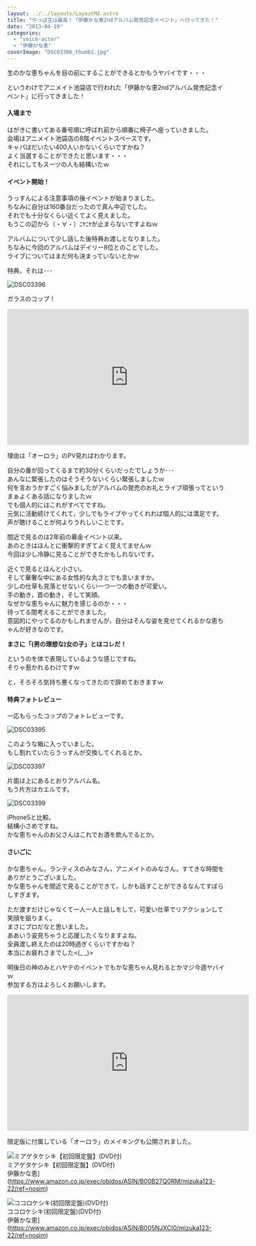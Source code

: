 ```yaml
---
layout: ../../layouts/LayoutMd.astro
title: "やっぱ生は最高！「伊藤かな恵2ndアルバム発売記念イベント」へ行ってきた！"
date: "2013-04-19"
categories: 
  - "voice-actor"
  - "伊藤かな恵"
coverImage: "DSC03396_thumb1.jpg"
---
```


生のかな恵ちゃんを目の前にすることができるとかもうヤバイです・・・

というわけでアニメイト池袋店で行われた「伊藤かな恵2ndアルバム発売記念イベント」に行ってきました！

#### 入場まで

はがきに書いてある番号順に呼ばれ前から順番に椅子へ座っていきました。  
会場はアニメイト池袋店の8階イベントスペースです。  
キャパはだいたい400人いかないくらいですかね？  
よく当選することができたと思います・・・  
それにしてもスーツの人も結構いたｗ

#### イベント開始！

うっすんによる注意事項の後イベントが始まりました。  
ちなみに自分は160番台だったので真ん中辺でした。  
それでも十分なくらい近くてよく見えました。  
もうこの辺から（・∀・）ﾆﾔﾆﾔが止まらないですよねｗ

アルバムについて少し話した後特典お渡しとなりました。  
ちなみに今回のアルバムはデイリー8位とのことでした。  
ライブについてはまだ何も決まっていないとかｗ

特典，それは･･･

![DSC03396](/archive/images/DSC03396_thumb.jpg "DSC03396")
  
ガラスのコップ！

<iframe height="315" src="http://www.youtube.com/embed/9t_l8acYmBc?rel=0" frameborder="0" width="560" allowfullscreen="allowfullscreen"></iframe>

理由は「オーロラ」のPV見ればわかります。

自分の番が回ってくるまで約30分くらいだったでしょうか･･･  
あんなに緊張したのはそうそうないくらい緊張しましたｗ  
何を言おうかすごく悩みましたがアルバムの発売のお礼とライブ頑張ってというまぁよくある話になりましたｗ  
でも個人的にはこれがすべてですね。  
元気に活動続けてくれて，少しでもライブやってくれれば個人的には満足です。  
声が聴けることが何よりうれしいことです。

間近で見るのは2年前の募金イベント以来。  
あのときはほんとに衝撃的すぎてよく覚えてませんｗ  
今回は少し冷静に見ることができたかもしれないです。

近くで見るとほんと小さい。  
そして華奢な中にある女性的な丸さとでも言いますか。  
少しの仕草も見落とせないくらい一つ一つの動きが可愛い。  
手の動き，首の動き，そして笑顔。  
なぜかな恵ちゃんに魅力を感じるのか・・・  
待ってる間考えることができました。  
意図的にやってるのかもしれませんが，自分はそんな姿を見せてくれるかな恵ちゃんが好きなのです。

**まさに「(男の理想な)女の子」とはコレだ！**

というのを体で表現しているような感じですね。  
そりゃ惹かれるわけですｗ

と，そろそろ気持ち悪くなってきたので辞めておきますｗ

#### 特典フォトレビュー

一応もらったコップのフォトレビューです。

![DSC03395](/archive/images/DSC03395_thumb.jpg "DSC03395")
  
このような箱に入っていました。  
もし割れていたらうっすんが交換してくれるとか。

![DSC03397](/archive/images/DSC03397_thumb.jpg "DSC03397")
  
片面は上にあるとおりアルバム名。  
もう片方はカエルです。

![DSC03399](/archive/images/DSC03399_thumb.jpg "DSC03399")
  
iPhone5と比較。  
結構小さめですね。  
かな恵ちゃんのお父さんはこれでお酒を飲んでるとか。

#### さいごに

かな恵ちゃん，ランティスのみなさん，アニメイトのみなさん，すてきな時間をありがとうございました。  
かな恵ちゃんを間近で見ることができて，しかも話すことができるなんてすばらしすぎます。

ただ渡すだけじゃなくて一人一人と話しをして，可愛い仕草でリアクションして笑顔を振りまく。  
まさにプロだなと思いました。  
ああいう姿見ちゃうと応援したくなりますよね。  
全員渡し終えたのは20時過ぎくらいですかね？  
本当にお疲れさまでした<(\_ \_)>

明後日の神のみとハヤテのイベントでもかな恵ちゃん見れるとかマジ今週ヤバイｗ  
参加する方はよろしくお願いします。

<iframe height="315" src="http://www.youtube.com/embed/rFmtL9La0HQ?rel=0" frameborder="0" width="560" allowfullscreen="allowfullscreen"></iframe>

限定版に付属している「オーロラ」のメイキングも公開されました。

![ミアゲタケシキ【初回限定盤】(DVD付)](/archive/images/41fTZ7UpCbL._SL160_.jpg)  
ミアゲタケシキ【初回限定盤】(DVD付)  
伊藤かな恵](https://www.amazon.co.jp/exec/obidos/ASIN/B00B27Q0RM/mizuka123-22/ref=nosim)

  

![ココロケシキ(初回限定盤)(DVD付)](/archive/images/51LuGSn5j6L._SL160_.jpg)  
ココロケシキ(初回限定盤)(DVD付)  
伊藤かな恵](https://www.amazon.co.jp/exec/obidos/ASIN/B005NJXCI0/mizuka123-22/ref=nosim)
